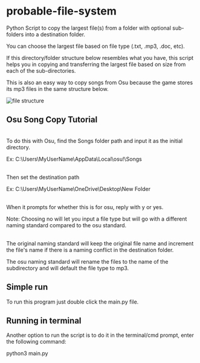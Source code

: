 # probable-file-system
Python Script to copy the largest file(s) from a folder with optional sub-folders into a destination folder.  

You can choose the largest file based on file type (.txt, .mp3, .doc, etc). 

If this directory/folder structure below resembles what you have, this script helps you in copying and transferring the largest file based on size from each of the sub-directories.

This is also an easy way to copy songs from Osu because the game stores its mp3 files in the same structure below.

![file structure](https://github.com/ReStartQ/probable-system/blob/main/Structure.png)

## Osu Song Copy Tutorial
<br/>
To do this with Osu, find the Songs folder path and input it as the initial directory.

Ex: C:\Users\MyUserName\AppData\Local\osu!\Songs

<br/>
Then set the destination path

Ex: C:\Users\MyUserName\OneDrive\Desktop\New Folder

<br>
When it prompts for whether this is for osu, reply with y or yes. 

Note: Choosing no will let you input a file type but will go with a different naming standard compared to the osu standard. 

<br>
The original naming standard will keep the original file name and increment the file's name if there is a naming conflict in the destination folder.

The osu naming standard will rename the files to the name of the subdirectory and will default the file type to mp3.







## Simple run
To run this program just double click the main.py file.
## Running in terminal 
Another option to run the script is to do it in the terminal/cmd prompt, enter the following command:

python3 main.py


